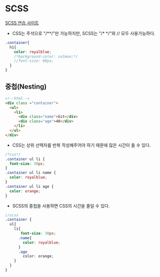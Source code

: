 # SCSS
<a href="https://sassmeister.com">SCSS 연습 사이트</a>
- CSS는 주석으로 "/**/"만 가능하지만, SCSS는 "/* */"와 // 모두 사용가능하다.

```scss
.container{
  h1{
    color: royalblue;
    /*background-color: salmon;*/
    //font-size: 60px;
  }
}
```

## 중첩(Nesting)
```html
<!--html-->
<div class ="container">
  <ul>
    <li>
      <div class="name">Git</div>
      <div class="age">40</div>
    </li>
  </ul>
</div>
```
- CSS는 상위 선택자를 반복 작성해주어야 하기 때문에 많은 시간이 들 수 있다.  
```css
/*css*/
.container ul li {
  font-size: 30px;
}
.container ul li name {
  color: royalblue;
}
.container ul li age {
  color: orange;
}
```
- SCSS의 중첩을 사용하면 CSS의 시간을 줄일 수 있다. 
```scss
//scss
.container {
  ul{
    li{
       font-size: 30px;
      .name{
        color: royalblue;
      }
      .age
        color: orange;
    }
  }
}
```